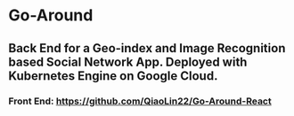 # Go-Around
## Back End for a Geo-index and Image Recognition based Social Network App. Deployed with Kubernetes Engine on Google Cloud.
### Front End: https://github.com/QiaoLin22/Go-Around-React
